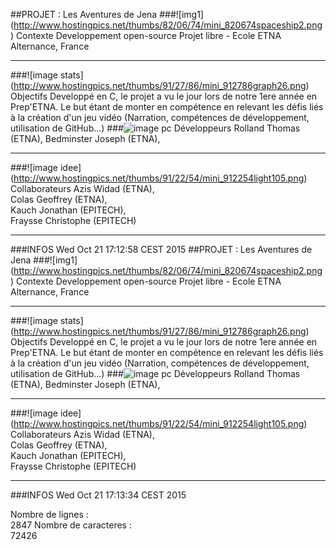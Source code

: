 ##PROJET : Les Aventures de Jena
###![img1] (http://www.hostingpics.net/thumbs/82/06/74/mini_820674spaceship2.png) Contexte
Developpement open-source
Projet libre - Ecole ETNA Alternance, France
***
###![image stats] (http://www.hostingpics.net/thumbs/91/27/86/mini_912786graph26.png) Objectifs
Developpé en C, le projet a vu le jour lors de notre 1ere année en Prep'ETNA.
Le but étant de monter en compétence en relevant les défis liés à la création d'un jeu vidéo
(Narration, compétences de développement, utilisation de GitHub...)
###![image pc](http://www.hostingpics.net/thumbs/96/92/11/mini_969211webprogramming.png) Développeurs
  Rolland Thomas (ETNA),
  Bedminster Joseph (ETNA),
***
###![image idee] (http://www.hostingpics.net/thumbs/91/22/54/mini_912254light105.png) Collaborateurs
  Azis Widad (ETNA),   
  Colas Geoffrey (ETNA),   
  Kauch Jonathan (EPITECH),   
  Fraysse Christophe (EPITECH)
***
###INFOS
Wed Oct 21 17:12:58 CEST 2015
##PROJET : Les Aventures de Jena
###![img1] (http://www.hostingpics.net/thumbs/82/06/74/mini_820674spaceship2.png) Contexte
Developpement open-source
Projet libre - Ecole ETNA Alternance, France
***
###![image stats] (http://www.hostingpics.net/thumbs/91/27/86/mini_912786graph26.png) Objectifs
Developpé en C, le projet a vu le jour lors de notre 1ere année en Prep'ETNA.
Le but étant de monter en compétence en relevant les défis liés à la création d'un jeu vidéo
(Narration, compétences de développement, utilisation de GitHub...)
###![image pc](http://www.hostingpics.net/thumbs/96/92/11/mini_969211webprogramming.png) Développeurs
  Rolland Thomas (ETNA),
  Bedminster Joseph (ETNA),
***
###![image idee] (http://www.hostingpics.net/thumbs/91/22/54/mini_912254light105.png) Collaborateurs
  Azis Widad (ETNA),   
  Colas Geoffrey (ETNA),   
  Kauch Jonathan (EPITECH),   
  Fraysse Christophe (EPITECH)
***
###INFOS
Wed Oct 21 17:13:34 CEST 2015
   
Nombre de lignes :   
    2847
Nombre de caracteres :   
   72426
